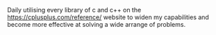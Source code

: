 Daily utilising every library of c and c++ on the https://cplusplus.com/reference/ website to widen my capabilities and become more effective at solving a wide arrange of problems.
